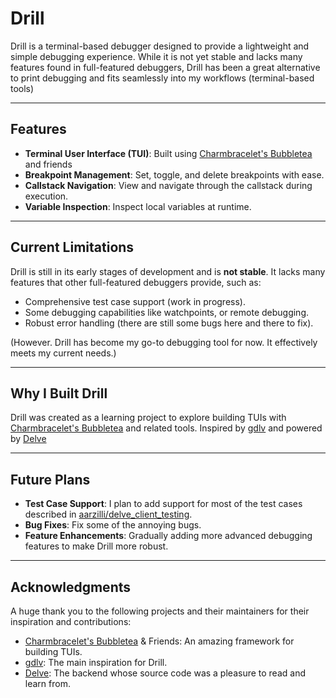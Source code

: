 # Drill

Drill is a terminal-based debugger designed to provide a lightweight and simple debugging experience. While it is not yet stable and lacks many features found in full-featured debuggers, Drill has been a great alternative to print debugging and fits seamlessly into my workflows (terminal-based tools)

---

## Features

- **Terminal User Interface (TUI)**: Built using [Charmbracelet's Bubbletea](https://github.com/charmbracelet/bubbletea) and friends
- **Breakpoint Management**: Set, toggle, and delete breakpoints with ease.
- **Callstack Navigation**: View and navigate through the callstack during execution.
- **Variable Inspection**: Inspect local variables at runtime.

---

## Current Limitations

Drill is still in its early stages of development and is **not stable**. It lacks many features that other full-featured debuggers provide, such as:

- Comprehensive test case support (work in progress).
- Some debugging capabilities like watchpoints, or remote debugging.
- Robust error handling (there are still some bugs here and there to fix).

(However. Drill has become my go-to debugging tool for now. It effectively meets my current needs.)

---

## Why I Built Drill

Drill was created as a learning project to explore building TUIs with [Charmbracelet's Bubbletea](https://github.com/charmbracelet/bubbletea) and related tools. Inspired by [gdlv](https://github.com/aarzilli/gdlv) and powered by [Delve](https://github.com/go-delve/delve)

---

## Future Plans

- **Test Case Support**: I plan to add support for most of the test cases described in [aarzilli/delve_client_testing](https://github.com/aarzilli/delve_client_testing).
- **Bug Fixes**: Fix some of the annoying bugs.
- **Feature Enhancements**: Gradually adding more advanced debugging features to make Drill more robust.

---

## Acknowledgments

A huge thank you to the following projects and their maintainers for their inspiration and contributions:

- [Charmbracelet's Bubbletea](https://github.com/charmbracelet/bubbletea) & Friends: An amazing framework for building TUIs.
- [gdlv](https://github.com/aarzilli/gdlv): The main inspiration for Drill.
- [Delve](https://github.com/go-delve/delve): The backend whose source code was a pleasure to read and learn from.

